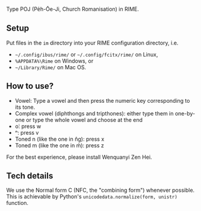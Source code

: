 Type POJ (Pe̍h-Ōe-Ji, Church Romanisation) in RIME. 


## Setup

Put files in the `im` directory into your RIME configuration directory, i.e. 
-  `~/.config/ibus/rime/` or `~/.config/fcitx/rime/` on Linux, 
- `%APPDATA%\Rime` on Windows, or
- `~/Library/Rime/` on Mac OS. 

## How to use? 

- Vowel: Type a vowel and then press the numeric key corresponding to its tone.
- Complex vowel (diphthongs and tripthones): either type them in one-by-one or type the whole vowel and choose at the end
- o͘: press w
- ⁿ: press v
- Toned n (like the one in n̂g): press x
- Toned m (like the one in ḿ): press z

For the best experience, please install Wenquanyi Zen Hei.


## Tech details

We use the Normal form C (NFC, the "combining form") whenever possible.  This is achievable by Python's  `unicodedata.normalize(form, unistr)` function. 
